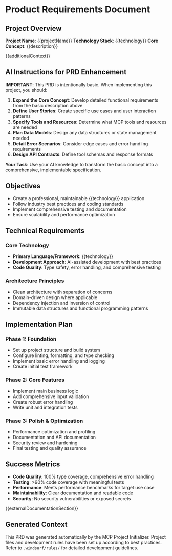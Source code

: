 # Product Requirements Document

## Project Overview

**Project Name**: {{projectName}}
**Technology Stack**: {{technology}}
**Core Concept**: {{description}}

{{additionalContext}}

## AI Instructions for PRD Enhancement

**IMPORTANT**: This PRD is intentionally basic. When implementing this project, you should:

1. **Expand the Core Concept**: Develop detailed functional requirements from the basic description above
2. **Define User Stories**: Create specific use cases and user interaction patterns
3. **Specify Tools and Resources**: Determine what MCP tools and resources are needed
4. **Plan Data Models**: Design any data structures or state management needed
5. **Detail Error Scenarios**: Consider edge cases and error handling requirements
6. **Design API Contracts**: Define tool schemas and response formats

**Your Task**: Use your AI knowledge to transform the basic concept into a comprehensive, implementable specification.

## Objectives

- Create a professional, maintainable {{technology}} application
- Follow industry best practices and coding standards
- Implement comprehensive testing and documentation
- Ensure scalability and performance optimization

## Technical Requirements

### Core Technology
- **Primary Language/Framework**: {{technology}}
- **Development Approach**: AI-assisted development with best practices
- **Code Quality**: Type safety, error handling, and comprehensive testing

### Architecture Principles
- Clean architecture with separation of concerns
- Domain-driven design where applicable
- Dependency injection and inversion of control
- Immutable data structures and functional programming patterns

## Implementation Plan

### Phase 1: Foundation
- Set up project structure and build system
- Configure linting, formatting, and type checking
- Implement basic error handling and logging
- Create initial test framework

### Phase 2: Core Features
- Implement main business logic
- Add comprehensive input validation
- Create robust error handling
- Write unit and integration tests

### Phase 3: Polish & Optimization
- Performance optimization and profiling
- Documentation and API documentation
- Security review and hardening
- Final testing and quality assurance

## Success Metrics

- **Code Quality**: 100% type coverage, comprehensive error handling
- **Testing**: >90% code coverage with meaningful tests
- **Performance**: Meets performance benchmarks for target use case
- **Maintainability**: Clear documentation and readable code
- **Security**: No security vulnerabilities or exposed secrets

{{externalDocumentationSection}}

## Generated Context

This PRD was generated automatically by the MCP Project Initializer.
Project files and development rules have been set up according to best practices.
Refer to `.windsurf/rules/` for detailed development guidelines.